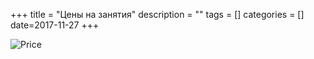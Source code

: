 +++
title = "Цены на занятия"
description = ""
tags = []
categories = []
date=2017-11-27
+++

![Price](/img/price.jpg)